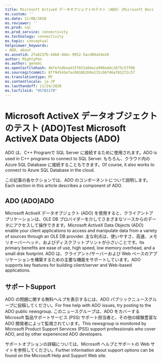 ```yaml
---
title: Microsoft ActiveX データオブジェクトのテスト (ADO) |Microsoft Docs
ms.custom: ''
ms.date: 11/08/2018
ms.reviewer: ''
ms.prod: sql
ms.prod_service: connectivity
ms.technology: connectivity
ms.topic: conceptual
helpviewer_keywords:
- ADO, about
ms.assetid: 2fa6237b-44b8-4b6c-9952-5acd80a54e20
author: MightyPen
ms.author: genemi
ms.openlocfilehash: 4bfe7edbaad15f653a84aca990addc2675c57f06
ms.sourcegitcommit: 8ff94543efac0818b2b9a115cbbf46a781272c57
ms.translationtype: MT
ms.contentlocale: ja-JP
ms.lasthandoff: 11/24/2020
ms.locfileid: "95783170"
---
```

# <a name="test-microsoft-activex-data-objects-ado"></a><span data-ttu-id="b2873-102">Microsoft ActiveX データオブジェクトのテスト (ADO)</span><span class="sxs-lookup"><span data-stu-id="b2873-102">Test Microsoft ActiveX Data Objects (ADO)</span></span>

<span data-ttu-id="b2873-103">ADO は、C++ Programで SQL Server に接続するために使用されます。</span><span class="sxs-lookup"><span data-stu-id="b2873-103">ADO is used in C++ programs to connect to SQL Server.</span></span> <span data-ttu-id="b2873-104">もちろん、クラウド内の Azure SQL Database に接続することもできます。</span><span class="sxs-lookup"><span data-stu-id="b2873-104">Of course, it also works to connect to Azure SQL Database in the cloud.</span></span>

<span data-ttu-id="b2873-105">この記事の各セクションでは、ADO のコンポーネントについて説明します。</span><span class="sxs-lookup"><span data-stu-id="b2873-105">Each section in this article describes a component of ADO.</span></span>

  
## <a name="ado"></a><span data-ttu-id="b2873-106">ADO (ADO)</span><span class="sxs-lookup"><span data-stu-id="b2873-106">ADO</span></span>  
 <span data-ttu-id="b2873-107">Microsoft ActiveX データオブジェクト (ADO) を使用すると、クライアントアプリケーションは、OLE DB プロバイダーを介してさまざまなソースからのデータにアクセスして操作できます。</span><span class="sxs-lookup"><span data-stu-id="b2873-107">Microsoft ActiveX Data Objects (ADO) enable your client applications to access and manipulate data from a variety of sources through an OLE DB provider.</span></span> <span data-ttu-id="b2873-108">主な利点は、使いやすさ、高速、メモリオーバーヘッド、およびディスクフットプリントが小さいことです。</span><span class="sxs-lookup"><span data-stu-id="b2873-108">Its primary benefits are ease of use, high speed, low memory overhead, and a small disk footprint.</span></span> <span data-ttu-id="b2873-109">ADO は、クライアント/サーバーおよび Web ベースのアプリケーションを構築するための主要な機能をサポートしています。</span><span class="sxs-lookup"><span data-stu-id="b2873-109">ADO supports key features for building client/server and Web-based applications.</span></span>  
  
## <a name="support"></a><span data-ttu-id="b2873-110">サポート</span><span class="sxs-lookup"><span data-stu-id="b2873-110">Support</span></span>  
 <span data-ttu-id="b2873-111">ADO の問題に関する無料ヘルプを表示するには、ADO パブリックニュースグループに投稿してください。</span><span class="sxs-lookup"><span data-stu-id="b2873-111">For free help with ADO issues, try posting to the ADO public newsgroup.</span></span> <span data-ttu-id="b2873-112">このニュースグループは、ADO をカバーする Microsoft 製品サポートサービス (PSS) サポート担当者と、その他の経験豊富な ADO 開発者によって監視されています。</span><span class="sxs-lookup"><span data-stu-id="b2873-112">This newsgroup is monitored by Microsoft Product Support Services (PSS) support professionals who cover ADO, and by other experienced ADO developers.</span></span>  
  
 <span data-ttu-id="b2873-113">サポートオプションの詳細については、Microsoft ヘルプとサポートの Web サイトを参照してください。</span><span class="sxs-lookup"><span data-stu-id="b2873-113">Further information about support options can be found on the Microsoft Help and Support Web site.</span></span>
